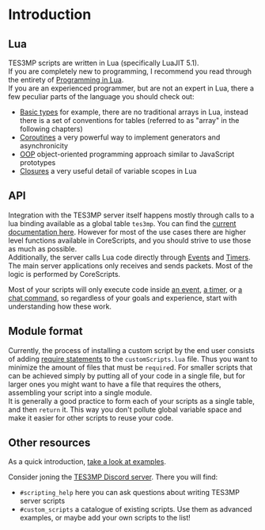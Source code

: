 # Introduction

## Lua

TES3MP scripts are written in Lua (specifically LuaJIT 5.1).  
If you are completely new to programming, I recommend you read through the entirety of [Programming in Lua](https://www.lua.org/pil/contents.html).  
If you are an experienced programmer, but are not an expert in Lua, there a few peculiar parts of the language you should check out:
* [Basic types](https://www.lua.org/pil/2.html) for example, there are no traditional arrays in Lua, instead there is a set of conventions for tables (referred to as "array" in the following chapters)
* [Coroutines](https://www.lua.org/pil/9.html) a very powerful way to implement generators and asynchronicity
* [OOP](https://www.lua.org/pil/16.html) object-oriented programming approach similar to JavaScript prototypes
* [Closures](https://www.lua.org/pil/6.1.html) a very useful detail of variable scopes in Lua

## API

Integration with the TES3MP server itself happens mostly through calls to a lua binding available as a global table `tes3mp`. You can find the [current documentation here](http://docs.tes3mp.com/en/latest/). However for most of the use cases there are higher level functions available in CoreScripts, and you should strive to use those as much as possible.  
Additionally, the server calls Lua code directly through [Events](EventHooks.md) and [Timers](Timers.md).  
The main server applications only receives and sends packets. Most of the logic is performed by CoreScripts.

Most of your scripts will only execute code inside [an event](EventHooks.md), [a timer](Timers.md), or [a chat command](ChatCommands.md), so regardless of your goals and experience, start with understanding how these work.

## Module format

Currently, the process of installing a custom script by the end user consists of adding [require statements](https://www.lua.org/pil/8.1.html) to the `customScripts.lua` file.
Thus you want to minimize the amount of files that must be `require`d. For smaller scripts that can be achieved simply by putting all of your code in a single file, but for larger ones you might want to have a file that requires the others, assembling your script into a single module.  
It is generally a good practice to form each of your scripts as a single table, and then `return` it. This way you don't pollute global variable space and make it easier for other scripts to reuse your code.

## Other resources

As a quick introduction, [take a look at examples](Examples.md).

Consider joning the [TES3MP Discord server](https://discord.gg/ECJk293). There you will find:
* `#scripting_help` here you can ask questions about writing TES3MP server scripts
* `#custom_scripts` a catalogue of existing scripts. Use them as advanced examples, or maybe add your own scripts to the list!
